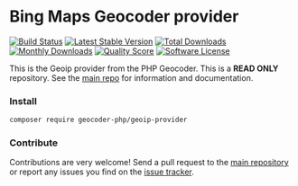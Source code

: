 # Bing Maps Geocoder provider
[![Build Status](https://travis-ci.org/geocoder-php/geoip-provider.svg?branch=master)](http://travis-ci.org/geocoder-php/geoip-provider)
[![Latest Stable Version](https://poser.pugx.org/geocoder-php/geoip-provider/v/stable)](https://packagist.org/packages/geocoder-php/geoip-provider)
[![Total Downloads](https://poser.pugx.org/geocoder-php/geoip-provider/downloads)](https://packagist.org/packages/geocoder-php/geoip-provider)
[![Monthly Downloads](https://poser.pugx.org/geocoder-php/geoip-provider/d/monthly.png)](https://packagist.org/packages/geocoder-php/geoip-provider)
[![Quality Score](https://img.shields.io/scrutinizer/g/geocoder-php/geoip-provider.svg?style=flat-square)](https://scrutinizer-ci.com/g/geocoder-php/geoip-provider)
[![Software License](https://img.shields.io/badge/license-MIT-brightgreen.svg?style=flat-square)](LICENSE)

This is the Geoip provider from the PHP Geocoder. This is a **READ ONLY** repository. See the
[main repo](https://github.com/geocoder-php/Geocoder) for information and documentation. 

### Install

```bash
composer require geocoder-php/geoip-provider
```

### Contribute

Contributions are very welcome! Send a pull request to the [main repository](https://github.com/geocoder-php/Geocoder) or 
report any issues you find on the [issue tracker](https://github.com/geocoder-php/Geocoder/issues).
